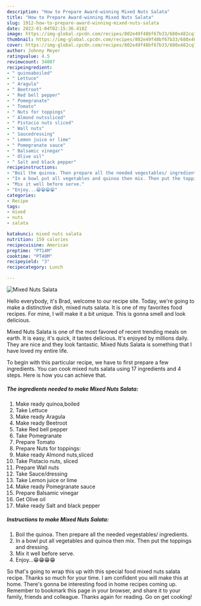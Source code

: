 ```yaml
---
description: "How to Prepare Award-winning Mixed Nuts Salata"
title: "How to Prepare Award-winning Mixed Nuts Salata"
slug: 1912-how-to-prepare-award-winning-mixed-nuts-salata
date: 2022-01-04T02:15:36.418Z
image: https://img-global.cpcdn.com/recipes/802e49f48bf67b33/680x482cq70/mixed-nuts-salata-recipe-main-photo.jpg
thumbnail: https://img-global.cpcdn.com/recipes/802e49f48bf67b33/680x482cq70/mixed-nuts-salata-recipe-main-photo.jpg
cover: https://img-global.cpcdn.com/recipes/802e49f48bf67b33/680x482cq70/mixed-nuts-salata-recipe-main-photo.jpg
author: Johnny Meyer
ratingvalue: 4.5
reviewcount: 34007
recipeingredient:
- " quinoaboiled"
- " Lettuce"
- " Aragula"
- " Beetroot"
- " Red bell pepper"
- " Pomegranate"
- " Tomato"
- " Nuts for toppings"
- " Almond nutssliced"
- " Pistacio nuts sliced"
- " Wall nuts"
- " Saucedressing"
- " Lemon juice or lime"
- " Pomegranate sauce"
- " Balsamic vinegar"
- " Olive oil"
- " Salt and black pepper"
recipeinstructions:
- "Boil the quinoa. Then prepare all the needed vegestables/ ingredients."
- "In a bowl put all vegetables and quinoa then mix. Then put the toppings and dressing."
- "Mix it well before serve."
- "Enjoy...😁😁😁😁"
categories:
- Recipe
tags:
- mixed
- nuts
- salata

katakunci: mixed nuts salata 
nutrition: 159 calories
recipecuisine: American
preptime: "PT14M"
cooktime: "PT40M"
recipeyield: "3"
recipecategory: Lunch

---
```



![Mixed Nuts Salata](https://img-global.cpcdn.com/recipes/802e49f48bf67b33/680x482cq70/mixed-nuts-salata-recipe-main-photo.jpg)

Hello everybody, it's Brad, welcome to our recipe site. Today, we're going to make a distinctive dish, mixed nuts salata. It is one of my favorites food recipes. For mine, I will make it a bit unique. This is gonna smell and look delicious.

Mixed Nuts Salata is one of the most favored of recent trending meals on earth. It is easy, it's quick, it tastes delicious. It's enjoyed by millions daily. They are nice and they look fantastic. Mixed Nuts Salata is something that I have loved my entire life.




To begin with this particular recipe, we have to first prepare a few ingredients. You can cook mixed nuts salata using 17 ingredients and 4 steps. Here is how you can achieve that.

<!--inarticleads1-->

##### The ingredients needed to make Mixed Nuts Salata:

1. Make ready  quinoa,boiled
1. Take  Lettuce
1. Make ready  Aragula
1. Make ready  Beetroot
1. Take  Red bell pepper
1. Take  Pomegranate
1. Prepare  Tomato
1. Prepare  Nuts for toppings:
1. Make ready  Almond nuts,sliced
1. Take  Pistacio nuts, sliced
1. Prepare  Wall nuts
1. Take  Sauce/dressing
1. Take  Lemon juice or lime
1. Make ready  Pomegranate sauce
1. Prepare  Balsamic vinegar
1. Get  Olive oil
1. Make ready  Salt and black pepper




<!--inarticleads2-->

##### Instructions to make Mixed Nuts Salata:

1. Boil the quinoa. Then prepare all the needed vegestables/ ingredients.
1. In a bowl put all vegetables and quinoa then mix. Then put the toppings and dressing.
1. Mix it well before serve.
1. Enjoy...😁😁😁😁




So that's going to wrap this up with this special food mixed nuts salata recipe. Thanks so much for your time. I am confident you will make this at home. There's gonna be interesting food in home recipes coming up. Remember to bookmark this page in your browser, and share it to your family, friends and colleague. Thanks again for reading. Go on get cooking!
